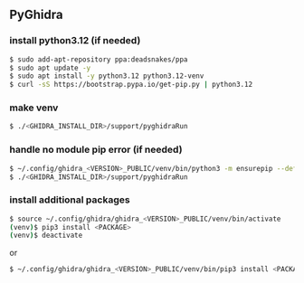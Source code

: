 ## PyGhidra

### install python3.12 (if needed)
```bash
$ sudo add-apt-repository ppa:deadsnakes/ppa
$ sudo apt update -y
$ sudo apt install -y python3.12 python3.12-venv
$ curl -sS https://bootstrap.pypa.io/get-pip.py | python3.12
```

### make venv
```bash
$ ./<GHIDRA_INSTALL_DIR>/support/pyghidraRun
```

### handle no module pip error (if needed)
```bash
$ ~/.config/ghidra_<VERSION>_PUBLIC/venv/bin/python3 -m ensurepip --default-pip
$ ./<GHIDRA_INSTALL_DIR>/support/pyghidraRun
```

### install additional packages
```bash
$ source ~/.config/ghidra/ghidra_<VERSION>_PUBLIC/venv/bin/activate
(venv)$ pip3 install <PACKAGE>
(venv)$ deactivate
```

or

```bash
$ ~/.config/ghidra/ghidra_<VERSION>_PUBLIC/venv/bin/pip3 install <PACKAGE>
```
